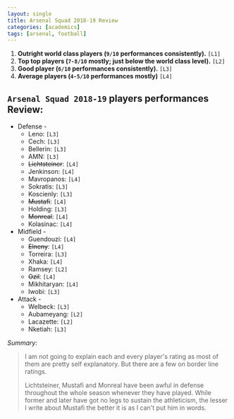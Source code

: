 ```yaml
---
layout: single
title: Arsenal Squad 2018-19 Review
categories: [academics]
tags: [arsenal, football]
---
```


1. **Outright world class players (`9/10` performances consistently).**  `[L1]`
2. **Top top players (`7-8/10` mostly; just below the world class level).**  `[L2]`
3. **Good player (`6/10` performances consistently).** `[L3]`
4. **Average players (`4-5/10` performances mostly)** `[L4]`

## `Arsenal Squad 2018-19` players performances Review:

- Defense -
  - Leno: `[L3]`
  - Cech: `[L3]`
  - Bellerin: `[L3]`
  - AMN: `[L3]`
  - ~~Lichtsteiner~~: `[L4]`
  - Jenkinson: `[L4]`
  - Mavropanos: `[L4]`
  - Sokratis: `[L3]`
  - Koscienly: `[L3]`
  - ~~Mustafi~~: `[L4]`
  - Holding: `[L3]`
  - ~~Monreal~~: `[L4]`
  - Kolasinac: `[L4]`
- Midfield -   
  - Guendouzi: `[L4]`
  - ~~Elneny~~: `[L4]`
  - Torreira: `[L3]`
  - Xhaka: `[L4]`
  - Ramsey: `[L2]`
  - ~~Ozil~~: `[L4]`
  - Mikhitaryan: `[L4]`
  - Iwobi: `[L3]`
- Attack -
  - Welbeck: `[L3]`
  - Aubameyang: `[L2]`
  - Lacazette: `[L2]`
  - Nketiah: `[L3]`

*Summary:*


> I am not going to explain each and every player's rating as most of them are pretty self explanatory. But there are a few on border line ratings.
>
> Lichtsteiner, Mustafi and Monreal have been awful in defense throughout the whole season whenever they have played. While former and later have got no legs to sustain the athleticism, the lesser I write about Mustafi the better it is as I can't put him in words.
>
>
